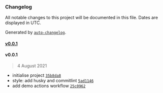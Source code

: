 ### Changelog

All notable changes to this project will be documented in this file. Dates are displayed in UTC.

Generated by [`auto-changelog`](https://github.com/CookPete/auto-changelog).

#### [v0.0.1](https://github.com/AP-ero/slackify/compare/v0.0.1...v0.0.1)

#### v0.0.1

> 4 August 2021

- initialise project [`35b8da8`](https://github.com/AP-ero/slackify/commit/35b8da8551becc59ba2c38488781aa100deaa4ec)
- style: add husky and commitlint [`5ad1146`](https://github.com/AP-ero/slackify/commit/5ad11463b77e266c70fe7a46afc90fadc1bc13e5)
- add demo actions workflow [`25c0962`](https://github.com/AP-ero/slackify/commit/25c09621fd62ba02ffc7f163d01ab9abf5d88198)
